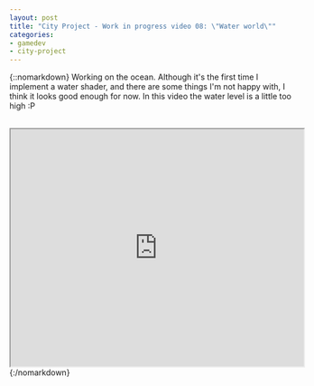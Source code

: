 ```yaml
---
layout: post
title: "City Project - Work in progress video 08: \"Water world\""
categories:
- gamedev
- city-project
---
```


{::nomarkdown}
Working on the ocean. Although it's the first time I implement a water shader, and there are some things I'm not happy with, I think it looks good enough for now. In this video the water level is a little too high :P<br /><br /><div style="text-align: center;"><iframe height="420" src="http://www.youtube.com/embed/CEF83CY4NmQ" width="520"></iframe></div>
{:/nomarkdown}